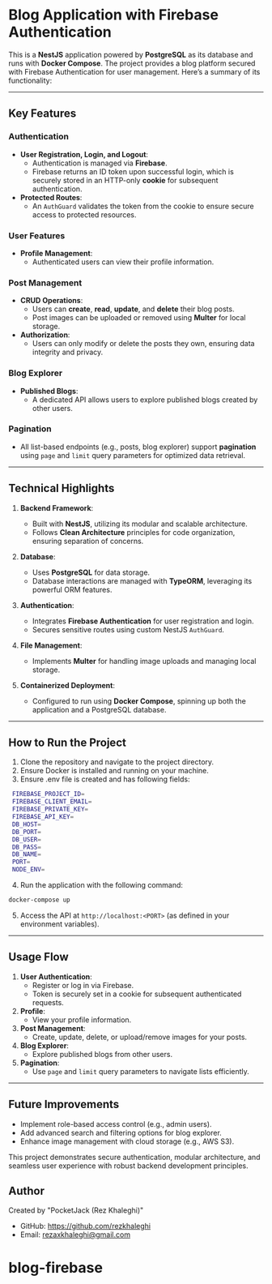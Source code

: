 # Blog Application with Firebase Authentication

This is a **NestJS** application powered by **PostgreSQL** as its database and runs with **Docker Compose**. The project provides a blog platform secured with Firebase Authentication for user management. Here’s a summary of its functionality:

---

## **Key Features**

### **Authentication**

- **User Registration, Login, and Logout**:
  - Authentication is managed via **Firebase**.
  - Firebase returns an ID token upon successful login, which is securely stored in an HTTP-only **cookie** for subsequent authentication.
- **Protected Routes**:
  - An `AuthGuard` validates the token from the cookie to ensure secure access to protected resources.

### **User Features**

- **Profile Management**:
  - Authenticated users can view their profile information.

### **Post Management**

- **CRUD Operations**:
  - Users can **create**, **read**, **update**, and **delete** their blog posts.
  - Post images can be uploaded or removed using **Multer** for local storage.
- **Authorization**:
  - Users can only modify or delete the posts they own, ensuring data integrity and privacy.

### **Blog Explorer**

- **Published Blogs**:
  - A dedicated API allows users to explore published blogs created by other users.

### **Pagination**

- All list-based endpoints (e.g., posts, blog explorer) support **pagination** using `page` and `limit` query parameters for optimized data retrieval.

---

## **Technical Highlights**

1. **Backend Framework**:

   - Built with **NestJS**, utilizing its modular and scalable architecture.
   - Follows **Clean Architecture** principles for code organization, ensuring separation of concerns.

2. **Database**:

   - Uses **PostgreSQL** for data storage.
   - Database interactions are managed with **TypeORM**, leveraging its powerful ORM features.

3. **Authentication**:

   - Integrates **Firebase Authentication** for user registration and login.
   - Secures sensitive routes using custom NestJS `AuthGuard`.

4. **File Management**:

   - Implements **Multer** for handling image uploads and managing local storage.

5. **Containerized Deployment**:
   - Configured to run using **Docker Compose**, spinning up both the application and a PostgreSQL database.

---

## **How to Run the Project**

1. Clone the repository and navigate to the project directory.
2. Ensure Docker is installed and running on your machine.
3. Ensure .env file is created and has following fields:

```bash
 FIREBASE_PROJECT_ID=
 FIREBASE_CLIENT_EMAIL=
 FIREBASE_PRIVATE_KEY=
 FIREBASE_API_KEY=
 DB_HOST=
 DB_PORT=
 DB_USER=
 DB_PASS=
 DB_NAME=
 PORT=
 NODE_ENV=
```

4. Run the application with the following command:

```bash
docker-compose up
```

5. Access the API at `http://localhost:<PORT>` (as defined in your environment variables).

---

## **Usage Flow**

1. **User Authentication**:
   - Register or log in via Firebase.
   - Token is securely set in a cookie for subsequent authenticated requests.
2. **Profile**:
   - View your profile information.
3. **Post Management**:
   - Create, update, delete, or upload/remove images for your posts.
4. **Blog Explorer**:
   - Explore published blogs from other users.
5. **Pagination**:
   - Use `page` and `limit` query parameters to navigate lists efficiently.

---

## **Future Improvements**

- Implement role-based access control (e.g., admin users).
- Add advanced search and filtering options for blog explorer.
- Enhance image management with cloud storage (e.g., AWS S3).

This project demonstrates secure authentication, modular architecture, and seamless user experience with robust backend development principles.

## Author

Created by "PocketJack (Rez Khaleghi)"

- GitHub: https://github.com/rezkhaleghi
- Email: rezaxkhaleghi@gmail.com
# blog-firebase
